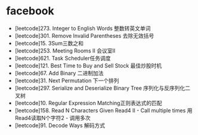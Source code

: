 # facebook

* [leetcode]273. Integer to English Words 整数转英文单词
* [leetcode]301. Remove Invalid Parentheses 去除无效括号
* [leetcode]15. 3Sum三数之和
* [leetcode]253. Meeting Rooms II 会议室II
* [leetcode]621. Task Scheduler任务调度
* [leetcode]121. Best Time to Buy and Sell Stock 最佳炒股时机
* [leetcode]67. Add Binary 二进制加法
* [leetcode]31. Next Permutation 下一个排列
* [leetcode]297. Serialize and Deserialize Binary Tree 序列化与反序列化二叉树
* [leetcode]10. Regular Expression Matching正则表达式的匹配
* [leetcode]158. Read N Characters Given Read4 II - Call multiple times 用Read4读取N个字符2 - 调用多次
* [leetcode]91. Decode Ways 解码方式